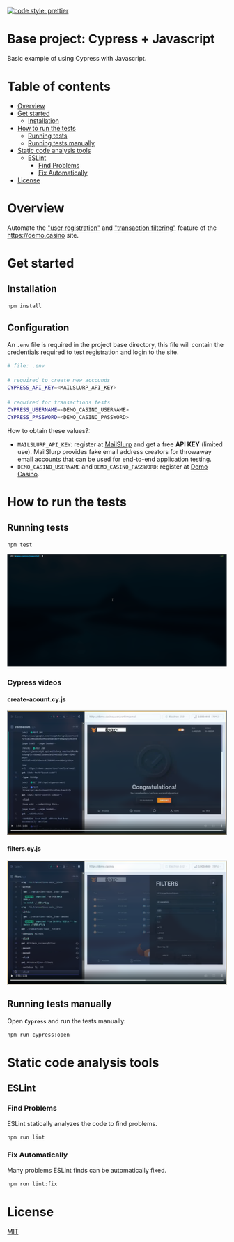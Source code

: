 [![code style: prettier](https://img.shields.io/badge/code_style-prettier-ff69b4.svg?style=flat-square)](https://github.com/prettier/prettier)

# Base project: Cypress + Javascript

Basic example of using Cypress with Javascript.

# Table of contents

* [Overview](#overview)
* [Get started](#get-started)
  * [Installation](#installation)
* [How to run the tests](#how-to-run-the-tests)
  * [Running tests](#running-tests)
  * [Running tests manually](#running-tests-manually)
* [Static code analysis tools](#static-code-analysis-tools)
  * [ESLint](#eslint)
    * [Find Problems](#find-problems)
    * [Fix Automatically](#fix-automatically)
* [License](#license)

# Overview

Automate the ["user registration"](cypress/e2e/1-registration/create-acount.cy.js) and ["transaction filtering"](cypress/e2e/2-transactions/filters.cy.js) feature of the https://demo.casino site.

# Get started

## Installation

```bash
npm install
```

## Configuration

An `.env` file is required in the project base directory, this file will contain the credentials required to test registration and login to the site.

```bash
# file: .env

# required to create new accounds
CYPRESS_API_KEY=<MAILSLURP_API_KEY>

# required for transactions tests
CYPRESS_USERNAME=<DEMO_CASINO_USERNAME>
CYPRESS_PASSWORD=<DEMO_CASINO_PASSWORD>

```

How to obtain these values?:
- `MAILSLURP_API_KEY`: register at [MailSlurp](https://app.mailslurp.com/sign-up/) and get a free **API KEY** (limited use). MailSlurp provides fake email address creators for throwaway email accounts that can be used for end-to-end application testing.
- `DEMO_CASINO_USERNAME` and `DEMO_CASINO_PASSWORD`: register at [Demo Casino](https://demo.casino/user/registration).

# How to run the tests

## Running tests

```bash
npm test
```

![example](documentation/media/run.gif)

### Cypress videos

#### create-acount.cy.js

[![create-acount](documentation/media/cypress/1-registration/preview.png)](documentation/media/cypress/1-registration/create-acount.cy.js.mp4)

#### filters.cy.js

[![filters](documentation/media/cypress/2-transactions/preview.png)](documentation/media/cypress/2-transactions/filters.cy.js.mp4)


## Running tests manually

Open **`Cypress`** and run the tests manually:

```bash
npm run cypress:open
```

# Static code analysis tools

## ESLint

### Find Problems

ESLint statically analyzes the code to find problems.

```bash
npm run lint
```

### Fix Automatically

Many problems ESLint finds can be automatically fixed.

```bash
npm run lint:fix
```

# License

[MIT](./LICENSE)
